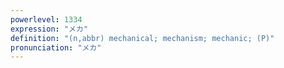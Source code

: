 ```yaml
---
powerlevel: 1334
expression: "メカ"
definition: "(n,abbr) mechanical; mechanism; mechanic; (P)"
pronunciation: "メカ"
---
```

